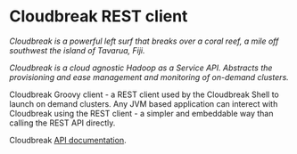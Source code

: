 Cloudbreak REST client
======================


*Cloudbreak is a powerful left surf that breaks over a coral reef, a mile off southwest the island of Tavarua, Fiji.*

*Cloudbreak is a cloud agnostic Hadoop as a Service API. Abstracts the provisioning and ease management and monitoring of on-demand clusters.*

Cloudbreak Groovy client - a REST client used by the Cloudbreak Shell to launch on demand clusters. Any JVM based application can interect with Cloudbreak using the REST client - a simpler and embeddable way than calling the REST API directly.

Cloudbreak [API documentation](https://cloudbreak-api.sequenceiq.com/api/index.html).

